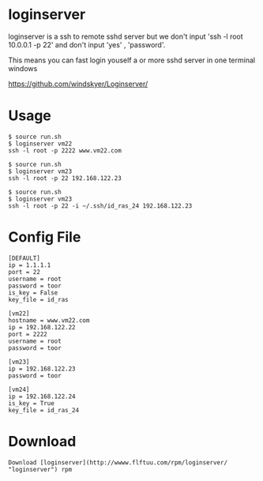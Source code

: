 loginserver
===

loginserver is a ssh to remote sshd server but we don't input 
'ssh -l root 10.0.0.1 -p 22' and don't input 'yes' , 'password'.

This means you can fast login youself a or more sshd server in one terminal windows

https://github.com/windskyer/Loginserver/

Usage
====

```
$ source run.sh
$ loginserver vm22
ssh -l root -p 2222 www.vm22.com
```


```
$ source run.sh
$ loginserver vm23
ssh -l root -p 22 192.168.122.23
```

```
$ source run.sh
$ loginserver vm23
ssh -l root -p 22 -i ~/.ssh/id_ras_24 192.168.122.23
```
Config File
===
```
[DEFAULT]
ip = 1.1.1.1
port = 22
username = root
password = toor
is_key = False
key_file = id_ras

[vm22]
hostname = www.vm22.com
ip = 192.168.122.22
port = 2222
username = root
password = toor

[vm23]
ip = 192.168.122.23
password = toor

[vm24]
ip = 192.168.122.24
is_key = True
key_file = id_ras_24
```
Download
===
```
Download [loginserver](http://wwww.flftuu.com/rpm/loginserver/ "loginserver") rpm 
```
